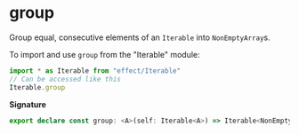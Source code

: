 # group

Group equal, consecutive elements of an `Iterable` into `NonEmptyArray`s.

To import and use `group` from the "Iterable" module:

```ts
import * as Iterable from "effect/Iterable"
// Can be accessed like this
Iterable.group
```

**Signature**

```ts
export declare const group: <A>(self: Iterable<A>) => Iterable<NonEmptyArray<A>>
```
